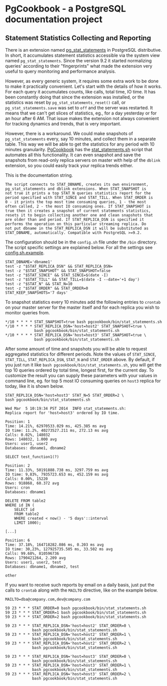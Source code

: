 # PgCookbook - a PostgreSQL documentation project

## Statement Statistics Collecting and Reporting

There is an extension named [pg_stat_statements] in PostgreSQL
distributive. In short, it accumulates statement statistics accessible
via the system view named `pg_stat_statements`. Since the version 9.2
it started normalizing queries' according to their "fingerprints" what
made the extension very useful to query monitoring and performance
analysis.

However, as every generic system, it requires some extra work to be
done to make it practically convenient. Let's start with the details
of how it works. For each query it accumulates counts, like calls,
total time, IO time. It has been constantly doing that since the
extension was installed, or the statistics was reset by
`pg_stat_statements_reset()` call, or `pg_stat_statements.save` was
set to `off` and the server was restarted. It means that we can't get
slices of statistics, eg., for a day yesterday or for an hour after 6
AM. That issue makes the extension not always convenient for tracking
dynamics and trends, that is very important.

However, there is a workaround. We could make snapshots of
`pg_stat_statements` every, say 10 minutes, and collect them in a
separate table. This way we will be able to get the statistics for any
period with 10 minutes granularity. [PgCookbook](README.md) has the
[stat_statements.sh](bin/stat_statements.sh) script that automates all
this functionality. It can even snapshot and save the snapshots from
read-only replica servers on master with help of the `dblink`
extension, so you could easily track your replica trends either.

This is the documentation string.

    The script connects to STAT_DBNAME, creates its own environment,
    pg_stat_statements and dblink extensions. When STAT_SNAPSHOT is
    not true it prints a top STAT_N queries statistics report for the
    period specified with STAT_SINCE and STAT_TILL. When STAT_ORDER is
    0 - it prints the top most time consuming queries, 1 - the most
    often called, 2 - the most IO consuming ones. If STAT_SNAPSHOT is
    true then it creates a snapshot of current statements statistics,
    resets it to begin collecting another one and clean snapshots that
    are older than and period. If STAT_REPLICA_DSN is specified it
    performs the operation on this particular streaming replica. Do
    not put dbname in the STAT_REPLICA_DSN it will be substituted as
    STAT_DBNAME, automatically. Compatible with PostgreSQL >=9.2.

The configuration should be in the `config.sh` file under the `/bin`
directory. The script specific settings are explained below. For all
the settings see [config.sh.example](bin/config.sh.example).

    STAT_DBNAME='dbname1'
    test -z "$STAT_REPLICA_DSN" && STAT_REPLICA_DSN=
    test -z "$STAT_SNAPSHOT" && STAT_SNAPSHOT=false
    test -z "$STAT_SINCE" && STAT_SINCE=$(date -I)
    test -z "$STAT_TILL" && STAT_TILL=$(date -I --date='+1 day')
    test -z "$STAT_N" && STAT_N=10
    test -z "$STAT_ORDER" && STAT_ORDER=0
    STAT_KEEP_SNAPSHOTS='7 days'

To snapshot statistics every 10 minutes add the following entries to
`crontab` on your master server for the master itself and for each
replica you wish to monitor queries from.

    */10 * * * * STAT_SNAPSHOT=true bash pgcookbook/bin/stat_statements.sh
    */10 * * * * STAT_REPLICA_DSN='host=host2' STAT_SNAPSHOT=true \
                 bash pgcookbook/bin/stat_statements.sh
    */10 * * * * STAT_REPLICA_DSN='host=host3' STAT_SNAPSHOT=true \
                 bash pgcookbook/bin/stat_statements.sh

After some amount of time and snapshots you will be able to request
aggregated statistics for different periods. Note the values of
`STAT_SINCE`, `STAT_TILL`, `STAT_REPLICA_DSN`, `STAT_N` and
`STAT_ORDER` above. By default, if you just run it like `bash
pgcookbook/bin/stat_statements.sh`, you will get the top 10 queries
ordered by total time, longest first, for the current day. To
customize the result you can supply these parameters with your values
in command line, eg. for top 5 most IO consuming queries on `host3`
replica for today, like it is shown below.

    STAT_REPLICA_DSN='host=host3' STAT_N=5 STAT_ORDER=2 \
    bash pgcookbook/bin/stat_statements.sh

    Wed Mar  5 10:19:34 PST 2014  INFO stat_statements.sh:
    Replica report for 'host=host3' ordered by IO time.

    Position: 1
    Time: 14.21%, 62970533.029 ms, 425.385 ms avg
    IO time: 11.2%, 40273527.211 ms, 272.13 ms avg
    Calls: 0.02%, 148032
    Rows: 148032, 1.000 avg
    Users: user1, user2
    Databases: dbname1, dbname2

    SELECT test_function1(?)

    Position: 2
    Time: 11.33%, 50191888.738 ms, 3297.759 ms avg
    IO time: 9,83%, 7935723.653 ms, 452.159 ms avg
    Calls: 0.00%, 15220
    Rows: 918868, 60.372 avg
    Users: cron
    Databases: dbname1

    DELETE FROM table2
    WHERE id IN (
        SELECT id
        FROM table2
        WHERE created < now() - '5 days'::interval
        LIMIT 1000);

    [...]

    Position: 6
    Time: 37.18%, 164718282.086 ms, 0.203 ms avg
    IO time: 30,23%, 127925735.505 ms, 33.502 ms avg
    Calls: 99.68%, 810596736
    Rows: 1790421264, 2.209 avg
    Users: user1, user2, test
    Databases: dbname1, dbname2, test

    other

If you want to receive such reports by email on a daily basis, just
put the calls to `crontab` along with the `MAILTO` directive, like on
the example below.

    MAILTO=dba@company.com,dev@company.com

    59 23 * * * STAT_ORDER=0 bash pgcookbook/bin/stat_statements.sh
    59 23 * * * STAT_ORDER=1 bash pgcookbook/bin/stat_statements.sh
    59 23 * * * STAT_ORDER=2 bash pgcookbook/bin/stat_statements.sh

    59 23 * * * STAT_REPLICA_DSN='host=host2' STAT_ORDER=0 \
                bash pgcookbook/bin/stat_statements.sh
    59 23 * * * STAT_REPLICA_DSN='host=host2' STAT_ORDER=1 \
                bash pgcookbook/bin/stat_statements.sh
    59 23 * * * STAT_REPLICA_DSN='host=host2' STAT_ORDER=2 \
                bash pgcookbook/bin/stat_statements.sh

    59 23 * * * STAT_REPLICA_DSN='host=host3' STAT_ORDER=0 \
                bash pgcookbook/bin/stat_statements.sh
    59 23 * * * STAT_REPLICA_DSN='host=host3' STAT_ORDER=1 \
                bash pgcookbook/bin/stat_statements.sh
    59 23 * * * STAT_REPLICA_DSN='host=host3' STAT_ORDER=2 \
                bash pgcookbook/bin/stat_statements.sh

[pg_stat_statements]: http://www.postgresql.org/docs/current/static/index.html
